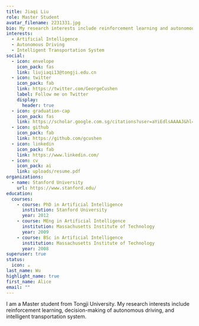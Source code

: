 ```yaml
---
title: Jiaqi Liu
role: Master Student
avatar_filename: 2231331.jpg
bio: My research interests include reinforcement learning and autonomous driving.
interests:
  - Artificial Intelligence
  - Autonomous Driving
  - Intelligent Transportation System
social:
  - icon: envelope
    icon_pack: fas
    link: liujiaqi13@tongji.edu.cn
  - icon: twitter
    icon_pack: fab
    link: https://twitter.com/GeorgeCushen
    label: Follow me on Twitter
    display:
      header: true
  - icon: graduation-cap
    icon_pack: fas
    link: https://scholar.google.com.sg/citations?user=aYiEdlsAAAAJ&hl=en
  - icon: github
    icon_pack: fab
    link: https://github.com/gcushen
  - icon: linkedin
    icon_pack: fab
    link: https://www.linkedin.com/
  - icon: cv
    icon_pack: ai
    link: uploads/resume.pdf
organizations:
  - name: Stanford University
    url: https://www.stanford.edu/
education:
  courses:
    - course: PhD in Artificial Intelligence
      institution: Stanford University
      year: 2012
    - course: MEng in Artificial Intelligence
      institution: Massachusetts Institute of Technology
      year: 2009
    - course: BSc in Artificial Intelligence
      institution: Massachusetts Institute of Technology
      year: 2008
superuser: true
status:
  icon: ☕️
last_name: Wu
highlight_name: true
first_name: Alice
email: ""
---
```

I am a Master student from Tongji University. My research interests include reinforcement learning, decision-making of autonomous driving, and intelligent transportation system.